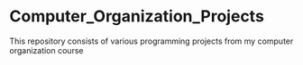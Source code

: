 # Computer_Organization_Projects
This repository consists of various programming projects from my computer organization course
